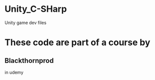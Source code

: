 # Unity_C-SHarp


Unity game dev files

<h1>These code are part of a course by <h2>Blackthornprod</h2> in udemy</h1>
